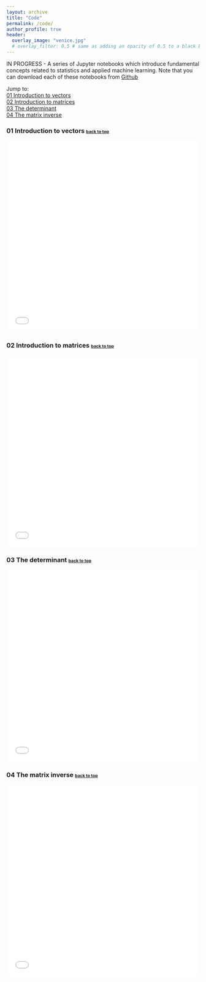 ```yaml
---
layout: archive
title: "Code"
permalink: /code/
author_profile: true
header:
  overlay_image: "venice.jpg"
  # overlay_filter: 0.5 # same as adding an opacity of 0.5 to a black background
---
```

<!--
{% if author.googlescholar %}
  You can also find my articles on <u><a href="{{author.googlescholar}}">my Google Scholar profile</a>.</u>
{% endif %}

{% include base_path %}

{% for post in site.publications reversed %}
  {% include archive-single.html %}
{% endfor %}

 -->

<a id="top"></a>
IN PROGRESS - A series of Jupyter notebooks which introduce fundamental concepts related to statistics and applied machine learning. Note that you can download each of these notebooks from [Github](https://github.com/William-gregory/ML-fundamentals/)

Jump to: <br>
[01 Introduction to vectors](#vectors) <br>
[02 Introduction to matrices](#matrices) <br>
[03 The determinant](#determinant) <br>
[04 The matrix inverse](#inverse) <br>

### 01 Introduction to vectors <span style="font-size: 11px;">[back to top](#top)</span>
<a id="vectors"></a>
<iframe src="/files/01_introduction_to_vectors.html" width="100%" height="500" frameborder="no" border="0" marginwidth="0" marginheight="0"></iframe>

### 02 Introduction to matrices <span style="font-size: 11px;">[back to top](#top)</span>
<a id="matrices"></a>
<iframe src="/files/02_introduction_to_matrices.html" width="100%" height="500" frameborder="no" border="0" marginwidth="0" marginheight="0"></iframe>

### 03 The determinant <span style="font-size: 11px;">[back to top](#top)</span>
<a id="determinant"></a>
<iframe src="/files/03_determinant.html" width="100%" height="500" frameborder="no" border="0" marginwidth="0" marginheight="0"></iframe>

### 04 The matrix inverse <span style="font-size: 11px;">[back to top](#top)</span>
<a id="inverse"></a>
<iframe src="/files/04_matrix_inverses.html" width="100%" height="500" frameborder="no" border="0" marginwidth="0" marginheight="0"></iframe>


